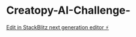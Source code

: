 # Creatopy-AI-Challenge-

[Edit in StackBlitz next generation editor ⚡️](https://stackblitz.com/~/github.com/Lunetistul1976/Creatopy-AI-Challenge-)